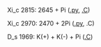 Xi_c 2815: 2645 + Pi ([.py](https://github.com/vchulikov/root/blob/master/DalitzPlot/DP_2815.py), [.C](https://github.com/vchulikov/root/blob/master/DalitzPlot/Ds_KpKmPi_mod.C))

Xi_c 2970: 2470 + 2Pi ([.py](https://github.com/vchulikov/root/blob/master/DalitzPlot/DP_2970.py), .C)

D_s 1969: K(+) + K(-) + Pi ([.C](https://github.com/vchulikov/root/blob/master/DalitzPlot/Ds_KpKmPi_iw2.C))
